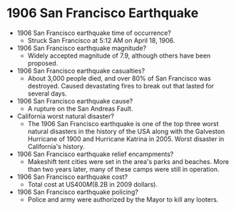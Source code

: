 # 1906 San Francisco Earthquake

* 1906 San Francisco earthquake time of occurrence?
    * Struck San Francisco at 5:12 AM on April 18, 1906.
* 1906 San Francisco earthquake magnitude?
    * Widely accepted magnitude of 7.9, although others have been proposed.
* 1906 San Francisco earthquake casualties?
    * About 3,000 people died, and over 80% of San Francisco was destroyed. Caused devastating fires to break out that lasted for several days.
* 1906 San Francisco earthquake cause?
    * A rupture on the San Andreas Fault.
* California worst natural disaster?
    * The 1906 San Francisco earthquake is one of the top three worst natural disasters in the history of the USA along with the Galveston Hurricane of 1900 and Hurricane Katrina in 2005. Worst disaster in California's history.
* 1906 San Francisco earthquake relief encampments?
    * Makeshift tent cities were set in the area's parks and beaches. More than two years later, many of these camps were still in operation.
* 1906 San Francisco earthquake cost?
    * Total cost at US$400M ($8.2B in 2009 dollars).
* 1906 San Francisco earthquake policing?
    * Police and army were authorized by the Mayor to kill any looters.
